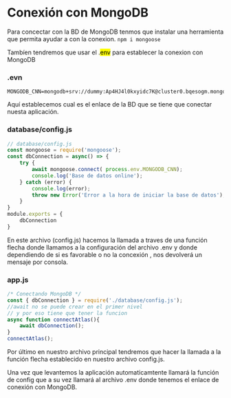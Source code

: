 # Conexión con MongoDB

Para concectar con la BD de MongoDB tenmos que instalar una herramienta que permita ayudar a con la conexion. `npm i mongoose`

Tambíen tendremos que usar el .<mark>env</mark> para establecer la conexion con MongoDB

### .evn

```env
MONGODB_CNN=mongodb+srv://dummy:Ap4HJ4l0kxyidc7K@cluster0.bqesogm.mongodb.net/peliculas
```

Aquí establecemos cual es el enlace de la BD que se tiene que conectar nuesta aplicación.

### database/config.js

```javascript
// database/config.js
const mongoose = require('mongoose');
const dbConnection = async() => {
    try {
        await mongoose.connect( process.env.MONGODB_CNN);
        console.log('Base de datos online');
    } catch (error) {
        console.log(error);
        throw new Error('Error a la hora de iniciar la base de datos');
    }
}
module.exports = {
    dbConnection
}
```

En este archivo (config.js) hacemos la llamada a traves de una función flecha donde llamamos a la configuración del archivo .env y donde dependiendo de si es favorable o no la concexión , nos devolverá un mensaje por consola.

### app.js

```javascript
/* Conectando MongoDB */
const { dbConnection } = require('./database/config.js');
//await no se puede crear en el primer nivel 
// y por eso tiene que tener la funcion
async function connectAtlas(){ 
    await dbConnection();
}
connectAtlas();

```

Por último en nuestro archivo principal tendremos que hacer la llamada a la función flecha establecido en nuestro archivo config.js. 

Una vez que levantemos la aplicación automaticamtente llamará la función de config que a su vez llamará al archivo .env donde tenemos el enlace de conexión con MongoDB.
